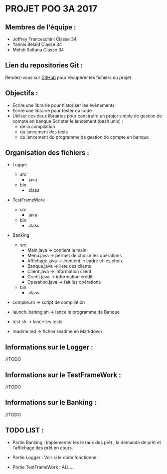 PROJET POO 3A 2017
==================

Membres de l'équipe :
---------------------
- Joffrey Franceschini Classe 34
- Yannis Belaïd Classe 34
- Mehdi Soltana Classe 34

Lien du repositories Git :
------------------------------

Rendez-vous sur [GitHub](https://github.com/JoffreyFrancesch/Projet_Java) pour récupérer les fichiers du projet.


Objectifs :
-----------
* Ecrire une librairie pour historiser les évènements
* Ecrire une librairie pour tester du code
* Utiliser ces deux librairies pour construire un projet simple de gestion de compte en banque
Scripter le lancement (bash unix) :
  * de la compilation
  * du lancement des tests
  * du lancement du programme de gestion de compte en banque


Organisation des fichiers :
---------------------------
* Logger
  * src
    * .java
  * bin
    * .class

    
* TestFrameWork
  * src
    * .java
  * bin
    * .class


* Banking
  * src
    - Main.java -> contient le main
    - Menu.java -> permet de choisir les opérations
    - Affichage.java -> contient le cadre et les choix
    - Banque.java -> liste des clients
    - Client.java -> information client
    - Credit.java -> information crédit
    - Operation.java -> fait les opérations
  * bin
    * .class


* compile.sh -> script de compilation
* launch_baning.sh -> lance le programme de Banque
* test.sh -> lance les tests
* readme.md -> fichier readme en Markdown

Informations sur le Logger :
----------------------------

//TODO

Informations sur le TestFrameWork :
-----------------------------------

//TODO

Informations sur le Banking :
-----------------------------

//TODO

TODO LIST :
-----------
* Partie Banking :
Implementer les le taux des prêt , la demande de prêt et l'affichage des prêt en cours.

* Partie Logger :
Voir si le code fonctionne

* Partie TestFrameWork :
ALL...

